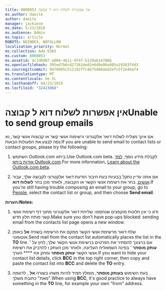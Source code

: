 ```yaml
---
title: 8000053 אין אפשרות לשלוח דוא ל קבוצה
ms.author: daeite
author: daeite
manager: jackiesm
ms.date: 5/23/2018
ms.audience: Admin
ms.topic: article
ROBOTS: NOINDEX, NOFOLLOW
localization_priority: Normal
ms.collection: Adm_O365
ms.custom: 8000053
ms.assetid: 4c1d6987-a004-4611-9f4f-b129ab14706b
ms.openlocfilehash: 595ed7b6cd27261de82e6d0a96a985a19383f4d3
ms.sourcegitcommit: 9d78905c512192ffc4675468abd2efc5f2e4baf4
ms.translationtype: MT
ms.contentlocale: he-IL
ms.lasthandoff: 04/23/2019
ms.locfileid: "32423868"
---
```

# <a name="unable-to-send-group-emails"></a><span data-ttu-id="ac2e6-102">אין אפשרות לשלוח דוא ל קבוצה</span><span class="sxs-lookup"><span data-stu-id="ac2e6-102">Unable to send group emails</span></span>

<span data-ttu-id="ac2e6-103">אם אינך מצליח לשלוח דואר אלקטרוני ורשימות אנשי קשר או קבוצות אנשי קשר, נא נסה לבצע את הפעולות הבאות:</span><span class="sxs-lookup"><span data-stu-id="ac2e6-103">If you are unable to send email to contact lists or contact groups, please try the following:</span></span>
  
1. <span data-ttu-id="ac2e6-104">השתמש Outlook.com ביתא.</span><span class="sxs-lookup"><span data-stu-id="ac2e6-104">Use Outlook.com beta.</span></span> <span data-ttu-id="ac2e6-105">לקבלת מידע נוסף, [למד אודות ביתא Outlook.com](https://support.office.com/article/e2261c7f-d413-4084-8f22-21282f42d8cf).</span><span class="sxs-lookup"><span data-stu-id="ac2e6-105">For more information, [Learn about the Outlook.com beta](https://support.office.com/article/e2261c7f-d413-4084-8f22-21282f42d8cf).</span></span>
    
2. <span data-ttu-id="ac2e6-106">אם אתה עדיין נתקל בבעיות בעת חיבור הודעת דואר אלקטרוני לקבוצה שלך, עבור [אנשים](https://outlook.live.com/people/), בחר את רשימת אנשי הקשר או הקבוצה, ולאחר מכן בחר **לשלוח דוא**.</span><span class="sxs-lookup"><span data-stu-id="ac2e6-106">If you're still having trouble composing an email to your group, go to [People](https://outlook.live.com/people/), select the contact list or group, and then choose **Send email**.</span></span>
    
 <span data-ttu-id="ac2e6-107">**הערות:**</span><span class="sxs-lookup"><span data-stu-id="ac2e6-107">**Notes:**</span></span>
  
1. <span data-ttu-id="ac2e6-108">ודא כי אין חלונות מוקפצים שנחסמו: שליחת דואר אלקטרוני מתוך דף רשימת אנשי קשר פותח חלון חדש.</span><span class="sxs-lookup"><span data-stu-id="ac2e6-108">Make sure you don't have pop-ups blocked: sending email from the contacts list page opens a new window.</span></span>
    
2. <span data-ttu-id="ac2e6-109">שלח דואר מרשימת אנשי הקשר ממקם את הרשימה בשורה **אל** באופן אוטומטי.</span><span class="sxs-lookup"><span data-stu-id="ac2e6-109">Send mail from the contact list automatically places the list in the **TO** line.</span></span> <span data-ttu-id="ac2e6-110">אם ברצונך להסתיר את הפרטים ברשימת אנשי הקשר שלך, לחץ על ' **עותק מוסתר** ' בפינה השמאלית העליונה, ולאחר מכן העתק ו להדביק את רשימת אנשי הקשר **עותק מוסתר** ומחק את \*\*\*\* הערך.</span><span class="sxs-lookup"><span data-stu-id="ac2e6-110">If you want to hide your contact list details, click **BCC** in the top right corner, then copy and paste the contact list into **BCC** and delete the **TO** entry.</span></span> 
    
3. <span data-ttu-id="ac2e6-111">בעת השימוש **בעותק מוסתר**, מומלץ תמיד להיות משהו בשורה **אל** , לדוגמה "מאת" כתובת משלך.</span><span class="sxs-lookup"><span data-stu-id="ac2e6-111">When using **BCC**, it's good practice to always have something in the **TO** line, for example your own "from" address.</span></span> 
    


